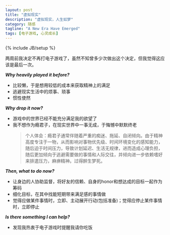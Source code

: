```yaml
---
layout: post
title: "虚拟现实"
description: "虚拟现实，人生如梦"
category: 随感
tagline: "A New Era Have Emerged"
tags: [电子游戏, 心灵成长]
---
```

{% include JB/setup %}


两周前我决定不再打电子游戏了，虽然不知曾多少次做出这个决定，但我觉得这应该是最后一次。

***Why heavily played it before?***

- 比较懒，于是想用较低的成本来获取精神上的满足
- 逃避现实生活中的烦事、琐事
- 惯性使然

***Why drop it now?***

- 游戏中的世界已经不能充分满足我的欲望了
- 我不想作为瘾君子，在现实世界中一事无成，于悔憾中默默终老
	> 个人体会：瘾君子通常伴随着严重的痴迷、拖延、自闭倾向。由于精神高度专注于一物，从而影响对事物优先级、时间环境变化的感知能力，随后迫于时间压力，导致计划延迟、生活无规律，进而造成心理负担，随后更加倾向于逃避需要做的事情和人际交往，并倾向进一步依赖嗜好来排遣压力，麻痹精神。过得醉生梦死。

***Then, what to do now?***

- 让身边的人协助监督，将好友的信赖、自身的honor和想达成的目标一起作为筹码
- 细化目标，在其中找能短期带来满足感的事情做
- 觉得应做某件事情时，立即、主动展开行动(包括准备)；觉得应停止某件事情时，立即停止

***Is there something I can help?***

- 发现我热衷于电子游戏时提醒我请你吃饭
